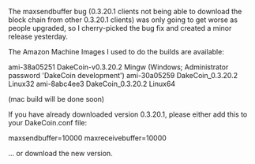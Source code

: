 The maxsendbuffer bug (0.3.20.1 clients not being able to download the block chain from other 0.3.20.1 clients) was only going to get
worse as people upgraded, so I cherry-picked the bug fix and created a minor release yesterday.

The Amazon Machine Images I used to do the builds are available:

  ami-38a05251   DakeCoin-v0.3.20.2 Mingw    (Windows; Administrator password 'DakeCoin development')
  ami-30a05259   DakeCoin_0.3.20.2 Linux32
  ami-8abc4ee3   DakeCoin_0.3.20.2 Linux64

(mac build will be done soon)

If you have already downloaded version 0.3.20.1, please either add this to your DakeCoin.conf file:

  maxsendbuffer=10000
  maxreceivebuffer=10000

... or download the new version.
